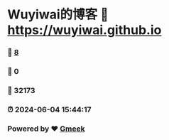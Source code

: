 # Wuyiwai的博客 :link: https://wuyiwai.github.io 
### :page_facing_up: [8](https://wuyiwai.github.io/tag.html) 
### :speech_balloon: 0 
### :hibiscus: 32173 
### :alarm_clock: 2024-06-04 15:44:17 
### Powered by :heart: [Gmeek](https://github.com/Meekdai/Gmeek)
